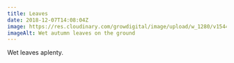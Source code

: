 ```yaml
---
title: Leaves
date: 2018-12-07T14:08:04Z
image: https://res.cloudinary.com/growdigital/image/upload/w_1280/v1544177860/leaves-A2F3E73A.jpg
imageAlt: Wet autumn leaves on the ground
---
```


Wet leaves aplenty.
